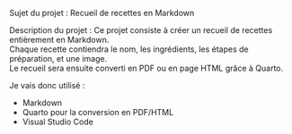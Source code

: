 Sujet du projet :
Recueil de recettes en Markdown

Description du projet : 
Ce projet consiste à créer un recueil de recettes entièrement en Markdown.  
Chaque recette contiendra le nom, les ingrédients, les étapes de préparation, et une image.  
Le recueil sera ensuite converti en PDF ou en page HTML grâce à Quarto.

Je vais donc utilisé :
- Markdown
- Quarto pour la conversion en PDF/HTML
- Visual Studio Code 
